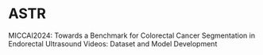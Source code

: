 # ASTR
MICCAI2024: Towards a Benchmark for Colorectal Cancer Segmentation in Endorectal Ultrasound Videos: Dataset and Model Development
